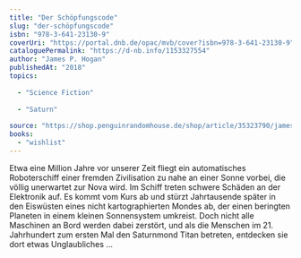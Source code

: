 ```yaml
---
title: "Der Schöpfungscode"
slug: "der-schöpfungscode"
isbn: "978-3-641-23130-9"
coverUri: "https://portal.dnb.de/opac/mvb/cover?isbn=978-3-641-23130-9"
cataloguePermalink: "https://d-nb.info/1153327554"
author: "James P. Hogan"
publishedAt: "2018"
topics:
  
  - "Science Fiction"
    
  - "Saturn"
    
source: "https://shop.penguinrandomhouse.de/shop/article/35323790/james_p_hogan_der_schoepfungscode.html"
books: 
  - "wishlist"
---
```

Etwa eine Million Jahre vor unserer Zeit fliegt ein automatisches 
Roboterschiff einer fremden Zivilisation zu nahe an einer Sonne vorbei, die 
völlig unerwartet zur Nova wird. Im Schiff treten schwere Schäden an der 
Elektronik auf. Es kommt vom Kurs ab und stürzt Jahrtausende später in den 
Eiswüsten eines nicht kartographierten Mondes ab, der einen beringten Planeten 
in einem kleinen Sonnensystem umkreist. Doch nicht alle Maschinen an Bord 
werden dabei zerstört, und als die Menschen im 21. Jahrhundert zum ersten Mal 
den Saturnmond Titan betreten, entdecken sie dort etwas Unglaubliches ...
